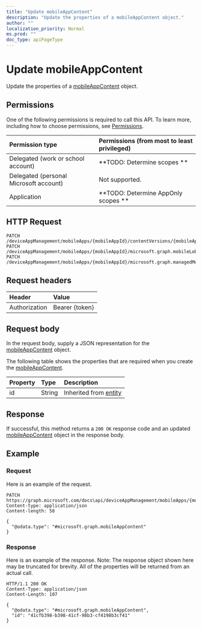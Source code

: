 ```yaml
---
title: "Update mobileAppContent"
description: "Update the properties of a mobileAppContent object."
author: ""
localization_priority: Normal
ms.prod: ""
doc_type: apiPageType
---
```


# Update mobileAppContent

Update the properties of a [mobileAppContent](../resources/mobileappcontent.md) object.

## Permissions
One of the following permissions is required to call this API. To learn more, including how to choose permissions, see [Permissions](/concepts/permissions-reference.md).

|Permission type|Permissions (from most to least privileged)|
|:---|:---|
|Delegated (work or school account)|**TODO: Determine scopes **|
|Delegated (personal Microsoft account)|Not supported.|
|Application|**TODO: Determine AppOnly scopes **|

## HTTP Request
<!-- {
  "blockType": "ignored"
}
-->
``` http
PATCH /deviceAppManagement/mobileApps/{mobileAppId}/contentVersions/{mobileAppContentId}
PATCH /deviceAppManagement/mobileApps/{mobileAppId}/microsoft.graph.mobileLobApp/contentVersions/{mobileAppContentId}
PATCH /deviceAppManagement/mobileApps/{mobileAppId}/microsoft.graph.managedMobileLobApp/contentVersions/{mobileAppContentId}
```

## Request headers
|Header|Value|
|:---|:---|
|Authorization|Bearer {token}|

## Request body
In the request body, supply a JSON representation for the [mobileAppContent](../resources/mobileAppContent.md) object.

The following table shows the properties that are required when you create the [mobileAppContent](../resources/mobileappcontent.md).

|Property|Type|Description|
|:---|:---|:---|
|id|String| Inherited from [entity](../resources/entity.md)|



## Response
If successful, this method returns a `200 OK` response code and an updated [mobileAppContent](../resources/mobileappcontent.md) object in the response body.

## Example

### Request
Here is an example of the request.
<!-- {
  "blockType": "request",
  "name": "update_mobileappcontent"
}
-->
``` http
PATCH https://graph.microsoft.com/docs\api/deviceAppManagement/mobileApps/{mobileAppId}/contentVersions/{mobileAppContentId}
Content-type: application/json
Content-length: 58

{
  "@odata.type": "#microsoft.graph.mobileAppContent"
}
```

### Response
Here is an example of the response. Note: The response object shown here may be truncated for brevity. All of the properties will be returned from an actual call.
<!-- {
  "blockType": "response",
  "truncated": true
}
-->
``` http
HTTP/1.1 200 OK
Content-Type: application/json
Content-Length: 107

{
  "@odata.type": "#microsoft.graph.mobileAppContent",
  "id": "41cfb398-b398-41cf-98b3-cf4198b3cf41"
}
```

